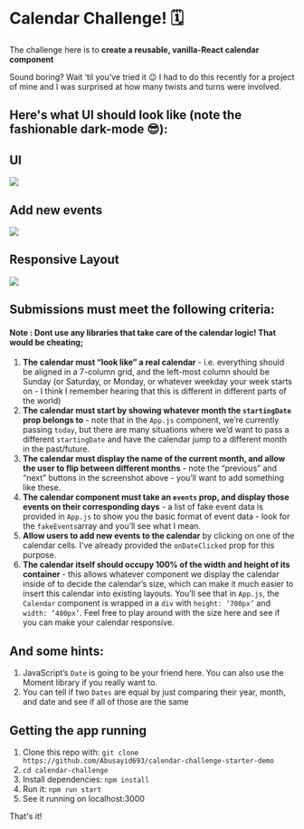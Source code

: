 # Calendar Challenge! 🗓

The challenge here is to **create a reusable, vanilla-React calendar component**

Sound boring? Wait ‘til you’ve tried it 😉 I had to do this recently for a project of mine and I was surprised at how many twists and turns were involved.

## Here's what UI should look like (note the fashionable dark-mode 😎):

## UI

![](https://i.imgur.com/7j84NRB.png)

## Add new events
![](https://i.imgur.com/S8oHHsX.gif)

## Responsive Layout

![](https://i.imgur.com/P94k0qs.png)

## Submissions must meet the following criteria:

#### Note : Dont use any libraries that take care of the calendar logic! That would be cheating;

1. **The calendar must “look like” a real calendar** - i.e. everything should be aligned in a 7-column grid, and the left-most column should be Sunday (or Saturday, or Monday, or whatever weekday your week starts on - I think I remember hearing that this is different in different parts of the world)
2. **The calendar must start by showing whatever month the `startingDate` prop belongs to** - note that in the `App.js` component, we’re currently passing `today`, but there are many situations where we’d want to pass a different `startingDate` and have the calendar jump to a different month in the past/future.
3. **The calendar must display the name of the current month, and allow the user to flip between different months** - note the “previous” and “next” buttons in the screenshot above - you’ll want to add something like these.
4. **The calendar component must take an `events` prop, and display those events on their corresponding days** - a list of fake event data is provided in `App.js` to show you the basic format of event data - look for the `fakeEvents`array and you’ll see what I mean.
5. **Allow users to add new events to the calendar** by clicking on one of the calendar cells. I’ve already provided the `onDateClicked` prop for this purpose.
6. **The calendar itself should occupy 100% of the width and height of its container** - this allows whatever component we display the calendar inside of to decide the calendar’s size, which can make it much easier to insert this calendar into existing layouts. You’ll see that in `App.js`, the `Calendar` component is wrapped in a `div` with `height: ‘700px’` and `width: ‘400px’`. Feel free to play around with the size here and see if you can make your calendar responsive.


## And some hints:

1. JavaScript’s `Date` is going to be your friend here. You can also use the Moment library if you really want to.
2. You can tell if two `Dates` are equal by just comparing their year, month, and date and see if all of those are the same

## Getting the app running

1. Clone this repo with: `git clone https://github.com/Abusayid693/calendar-challenge-starter-demo`
2. `cd calendar-challenge`
3. Install dependencies: `npm install`
4. Run it: `npm run start`
5. See it running on localhost:3000

That's it!
